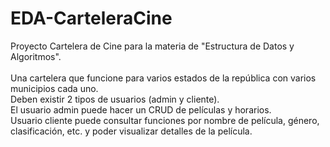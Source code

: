 # EDA-CarteleraCine
Proyecto Cartelera de Cine para la materia de "Estructura de Datos y Algoritmos". <br><br>
Una cartelera que funcione para varios estados de la república con varios municipios cada uno.<br>
Deben existir 2 tipos de usuarios (admin y cliente).<br>
El usuario admin puede hacer un CRUD de películas y horarios. <br>
Usuario cliente puede consultar funciones por nombre de película, género, clasificación, etc. y poder visualizar detalles de la película.
